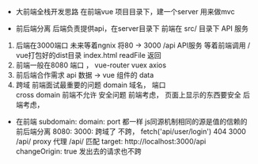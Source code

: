 - 大前端全栈开发思路
  在前端vue 项目目录下，建一个server 用来做mvc

- 前后端分离
  后端负责提供api，在server目录下
  前端在 src/ 目录下
  API 服务

1. 后端在3000端口 未来等着ngnix 将80 -> 3000
  /api API服务   等着前端调用   /  vue打包好的dist目录 index.html readFile 返回 
2. 前端一般在8080 端口 ， vue-router vuex axios 
3. 前后端合作需求   api 数据 -> vue 组件的 data
4. 跨域  前端面试最重要的问题
    domain 域名， 端口  
    cross domain 前端不允许  安全问题
    前端考虑， 页面上显示的东西要安全
    后端考虑， 

- 在前端 
  subdomain: domain: port 都一样
  js同源机制相同的源是值的信赖的
  前后端分离  8080:  3000:  跨域了
  不跨，  fetch('api/user/login')   404
  3000 /api/  proxy 代理
  /api/ 匹配
  target: http://localhost:3000/api
  changeOrigin: true
  发出去的请求也不跨